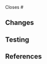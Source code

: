 Closes #<!-- The issue that corresponds to the changes. -->

## Changes

<!-- A brief description of the changes. -->

## Testing

<!-- A brief description of the testing performed for the changes. -->

## References

<!-- A summary of source code references used to make the changes. -->
